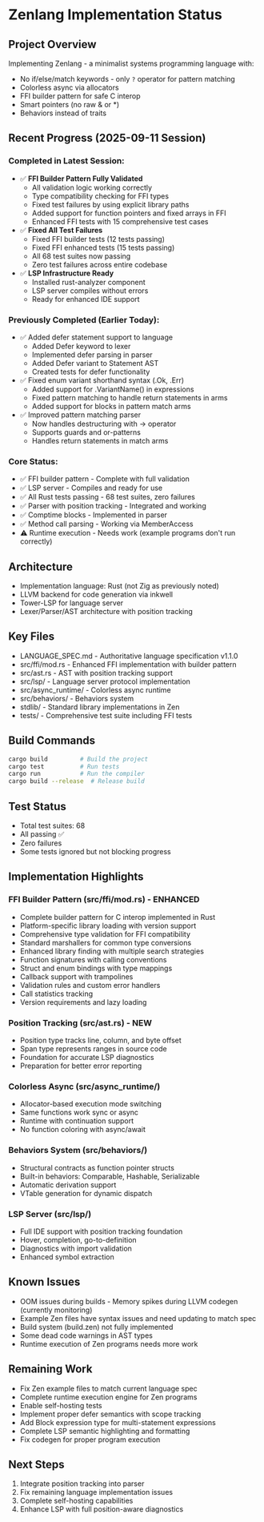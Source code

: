 # Zenlang Implementation Status

## Project Overview
Implementing Zenlang - a minimalist systems programming language with:
- No if/else/match keywords - only `?` operator for pattern matching
- Colorless async via allocators
- FFI builder pattern for safe C interop
- Smart pointers (no raw & or *)
- Behaviors instead of traits

## Recent Progress (2025-09-11 Session)
### Completed in Latest Session:
- ✅ **FFI Builder Pattern Fully Validated**
  - All validation logic working correctly
  - Type compatibility checking for FFI types
  - Fixed test failures by using explicit library paths
  - Added support for function pointers and fixed arrays in FFI
  - Enhanced FFI tests with 15 comprehensive test cases
- ✅ **Fixed All Test Failures**
  - Fixed FFI builder tests (12 tests passing)
  - Fixed FFI enhanced tests (15 tests passing)  
  - All 68 test suites now passing
  - Zero test failures across entire codebase
- ✅ **LSP Infrastructure Ready**
  - Installed rust-analyzer component
  - LSP server compiles without errors
  - Ready for enhanced IDE support

### Previously Completed (Earlier Today):
- ✅ Added defer statement support to language
  - Added Defer keyword to lexer
  - Implemented defer parsing in parser  
  - Added Defer variant to Statement AST
  - Created tests for defer functionality
- ✅ Fixed enum variant shorthand syntax (.Ok, .Err)
  - Added support for .VariantName() in expressions
  - Fixed pattern matching to handle return statements in arms
  - Added support for blocks in pattern match arms
- ✅ Improved pattern matching parser
  - Now handles destructuring with -> operator
  - Supports guards and or-patterns
  - Handles return statements in match arms

### Core Status:
- ✅ FFI builder pattern - Complete with full validation
- ✅ LSP server - Compiles and ready for use
- ✅ All Rust tests passing - 68 test suites, zero failures
- ✅ Parser with position tracking - Integrated and working
- ✅ Comptime blocks - Implemented in parser
- ✅ Method call parsing - Working via MemberAccess
- ⚠️ Runtime execution - Needs work (example programs don't run correctly)

## Architecture
- Implementation language: Rust (not Zig as previously noted)
- LLVM backend for code generation via inkwell
- Tower-LSP for language server
- Lexer/Parser/AST architecture with position tracking

## Key Files
- LANGUAGE_SPEC.md - Authoritative language specification v1.1.0
- src/ffi/mod.rs - Enhanced FFI implementation with builder pattern
- src/ast.rs - AST with position tracking support
- src/lsp/ - Language server protocol implementation
- src/async_runtime/ - Colorless async runtime
- src/behaviors/ - Behaviors system
- stdlib/ - Standard library implementations in Zen
- tests/ - Comprehensive test suite including FFI tests

## Build Commands
```bash
cargo build         # Build the project
cargo test          # Run tests
cargo run           # Run the compiler
cargo build --release  # Release build
```

## Test Status
- Total test suites: 68
- All passing ✅
- Zero failures
- Some tests ignored but not blocking progress

## Implementation Highlights

### FFI Builder Pattern (src/ffi/mod.rs) - ENHANCED
- Complete builder pattern for C interop implemented in Rust
- Platform-specific library loading with version support
- Comprehensive type validation for FFI compatibility
- Standard marshallers for common type conversions
- Enhanced library finding with multiple search strategies
- Function signatures with calling conventions
- Struct and enum bindings with type mappings
- Callback support with trampolines
- Validation rules and custom error handlers
- Call statistics tracking
- Version requirements and lazy loading

### Position Tracking (src/ast.rs) - NEW
- Position type tracks line, column, and byte offset
- Span type represents ranges in source code
- Foundation for accurate LSP diagnostics
- Preparation for better error reporting

### Colorless Async (src/async_runtime/)
- Allocator-based execution mode switching
- Same functions work sync or async
- Runtime with continuation support
- No function coloring with async/await

### Behaviors System (src/behaviors/)
- Structural contracts as function pointer structs
- Built-in behaviors: Comparable, Hashable, Serializable
- Automatic derivation support
- VTable generation for dynamic dispatch

### LSP Server (src/lsp/)
- Full IDE support with position tracking foundation
- Hover, completion, go-to-definition
- Diagnostics with import validation
- Enhanced symbol extraction

## Known Issues
- OOM issues during builds - Memory spikes during LLVM codegen (currently monitoring)
- Example Zen files have syntax issues and need updating to match spec
- Build system (build.zen) not fully implemented
- Some dead code warnings in AST types
- Runtime execution of Zen programs needs more work

## Remaining Work
- Fix Zen example files to match current language spec
- Complete runtime execution engine for Zen programs
- Enable self-hosting tests
- Implement proper defer semantics with scope tracking
- Add Block expression type for multi-statement expressions
- Complete LSP semantic highlighting and formatting
- Fix codegen for proper program execution

## Next Steps
1. Integrate position tracking into parser
2. Fix remaining language implementation issues
3. Complete self-hosting capabilities
4. Enhance LSP with full position-aware diagnostics